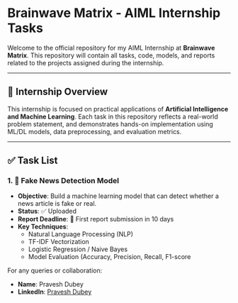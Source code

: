 # Brainwave Matrix - AIML Internship Tasks

Welcome to the official repository for my AIML Internship at **Brainwave Matrix**. This repository will contain all tasks, code, models, and reports related to the projects assigned during the internship.

---

## 🧠 Internship Overview

This internship is focused on practical applications of **Artificial Intelligence and Machine Learning**. Each task in this repository reflects a real-world problem statement, and demonstrates hands-on implementation using ML/DL models, data preprocessing, and evaluation metrics.

---

## ✅ Task List

### 1. 📰 Fake News Detection Model
- **Objective**: Build a machine learning model that can detect whether a news article is fake or real.
- **Status**: ✅ Uploaded
- **Report Deadline**: 📅 First report submission in 10 days
- **Key Techniques**:
  - Natural Language Processing (NLP)
  - TF-IDF Vectorization
  - Logistic Regression / Naive Bayes
  - Model Evaluation (Accuracy, Precision, Recall, F1-score
 
For any queries or collaboration:
- **Name**: Pravesh Dubey
- **LinkedIn**: [Pravesh Dubey](https://linkedin.com/in/pravesh-dubey-a68176251)

